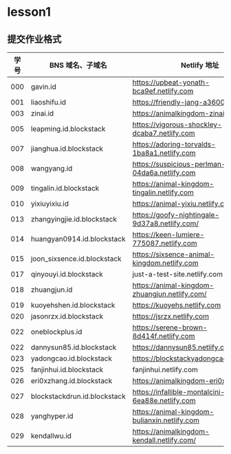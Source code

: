 # lesson1

## 提交作业格式

| 学号 |BNS 域名、子域名 | Netlify 地址 |
|---|---|---|
| 000 | gavin.id | https://upbeat-yonath-bca9ef.netlify.com |
| 001 | liaoshifu.id | https://friendly-jang-a3600e.netlify.com |
| 003 | zinai.id | https://animalkingdom-zinai.netlify.com |
| 005 | leapming.id.blockstack | https://vigorous-shockley-dcaba7.netlify.com |
| 007 | jianghua.id.blockstack | https://adoring-torvalds-1ba8a1.netlify.com |
| 008 | wangyang.id | https://suspicious-perlman-04da6a.netlify.com |
| 009 | tingalin.id.blockstack | https://animal-kingdom-tingalin.netlify.com |
| 010 | yixiuyixiu.id | https://animal-yixiu.netlify.com/ |
| 013 | zhangyingjie.id.blockstack | https://goofy-nightingale-9d37a8.netlify.com/ |
| 014 | huangyan0914.id.blockstack | https://keen-lumiere-775087.netlify.com |
| 015 | joon_sixsence.id.blockstack | https://sixsence-animal-kingdom.netlify.com |
| 017 | qinyouyi.id.blockstack | just-a-test-site.netlify.com |
| 018 | zhuangjun.id | https://animal-kingdom-zhuangjun.netlify.com/ |
| 019 | kuoyehshen.id.blockstack | https://kuoyehs.netlify.com |
| 020 | jasonrzx.id.blockstack | https://jsrzx.netlify.com |
| 022 | oneblockplus.id | https://serene-brown-8d414f.netlify.com |
| 022 | dannysun85.id.blockstack | https://dannysun85.netlify.com |
| 023 | yadongcao.id.blockstack | https://blockstackyadongcao.netlify.com/ |
| 025 | fanjinhui.id.blockstack | fanjinhui.netlify.com |
| 026 | eri0xzhang.id.blockstack | https://animalkingdom-eri0x.netlify.com/ |
| 027 | blockstackdrun.id.blockstack | https://infallible-montalcini-6ea88e.netlify.com |
| 028 | yanghyper.id | https://animal-kingdom-bulianxin.netlify.com |
| 029 | kendallwu.id | https://animalkingdom-kendall.netlify.com/ |
